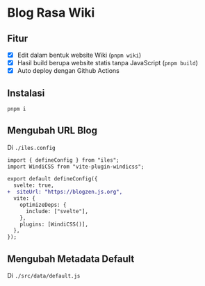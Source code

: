 # Blog Rasa Wiki

## Fitur

- [x] Edit dalam bentuk website Wiki (`pnpm wiki`)
- [x] Hasil build berupa website statis tanpa JavaScript (`pnpm build`)
- [x] Auto deploy dengan Github Actions

## Instalasi

```bash
pnpm i
```

## Mengubah URL Blog

Di `./iles.config`

```diff
import { defineConfig } from "iles";
import WindiCSS from "vite-plugin-windicss";

export default defineConfig({
  svelte: true,
+  siteUrl: "https://blogzen.js.org",
  vite: {
    optimizeDeps: {
      include: ["svelte"],
    },
    plugins: [WindiCSS()],
  },
});
```

## Mengubah Metadata Default

Di `./src/data/default.js`
